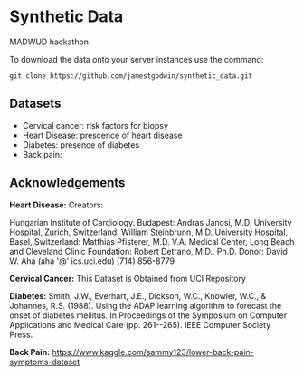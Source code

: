 # Synthetic Data
MADWUD hackathon


To download the data onto your server instances use the command:

`git clone https://github.com/jamestgodwin/synthetic_data.git`

## Datasets
* Cervical cancer: risk factors for biopsy 
* Heart Disease: prescence of heart disease
* Diabetes: presence of diabetes
* Back pain:

## Acknowledgements

**Heart Disease:**
Creators:

Hungarian Institute of Cardiology. Budapest: Andras Janosi, M.D.
University Hospital, Zurich, Switzerland: William Steinbrunn, M.D.
University Hospital, Basel, Switzerland: Matthias Pfisterer, M.D.
V.A. Medical Center, Long Beach and Cleveland Clinic Foundation: Robert Detrano, M.D., Ph.D.
Donor: 
David W. Aha (aha '@' ics.uci.edu) (714) 856-8779

**Cervical Cancer:**
This Dataset is Obtained from UCI Repository

**Diabetes:**
Smith, J.W., Everhart, J.E., Dickson, W.C., Knowler, W.C., & Johannes, R.S. (1988). Using the ADAP learning algorithm to forecast the onset of diabetes mellitus. In Proceedings of the Symposium on Computer Applications and Medical Care (pp. 261--265). IEEE Computer Society Press.

**Back Pain:**
https://www.kaggle.com/sammy123/lower-back-pain-symptoms-dataset

